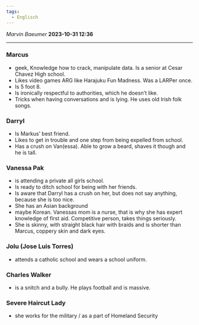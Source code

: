 ```yaml
---
tags:
  - Englisch
---
```

*Marvin Baeumer* **2023-10-31 12:36**

---
### Marcus 
- geek, Knowledge how to crack, manipulate data. Is a senior at Cesar Chavez High school. 
- Likes video games ARG like Harajuku Fun Madness. Was a LARPer once. 
- Is 5 foot 8. 
- Is ironically respectful to authorities, which he doesn’t like. 
- Tricks when having conversations and is lying. He uses old Irish folk songs. 
### Darryl 
- Is Markus’ best friend. 
- Likes to get in trouble and one step from being expelled from school. 
- Has a crush on Van(essa). Able to grow a beard, shaves it though and he is tall.  
### Vanessa Pak 
- is attending a private all girls school. 
- Is ready to ditch school for being with her friends.
- Is aware that Darryl has a crush on her, but does not say anything, because she is too nice. 
- She has an Asian background 
- maybe Korean. Vanessas mom is a nurse, that is why she has expert knowledge of first aid. Competitive person, takes things seriously. 
- She is skinny, with straight black hair with braids and is shorter than Marcus, coppery skin and dark eyes. 
### Jolu (Jose Luis Torres) 
- attends a catholic school and wears a school uniform. 
### Charles Walker 
- is a snitch and a bully. He plays football and is massive. 
### Severe Haircut Lady 
- she works for the military / as a part of Homeland Security  